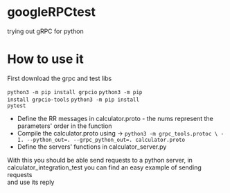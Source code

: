 # googleRPCtest
trying out gRPC for python
<h1>How to use it</h1>
First download the grpc and test libs

<code>python3 -m pip install grpcio</code> 
<code>python3 -m pip install grpcio-tools</code>
<code>python3 -m pip install pytest</code>

<ul>
  <li>
    Define the RR messages in calculator.proto - the nums represent the parameters' order in the function
  </li>
  <li>
    Compile the calculator.proto using -> <code>python3 -m grpc_tools.protoc \ -I. --python_out=. --grpc_python_out=. calculator.proto</code>
  </li>
  <li>
     Define the servers' functions in calculator_server.py 
  </li>
</ul>

With this you should be able send requests to a python server, in calculator_integration_test you can find an easy example of sending requests<br>
and use its reply

